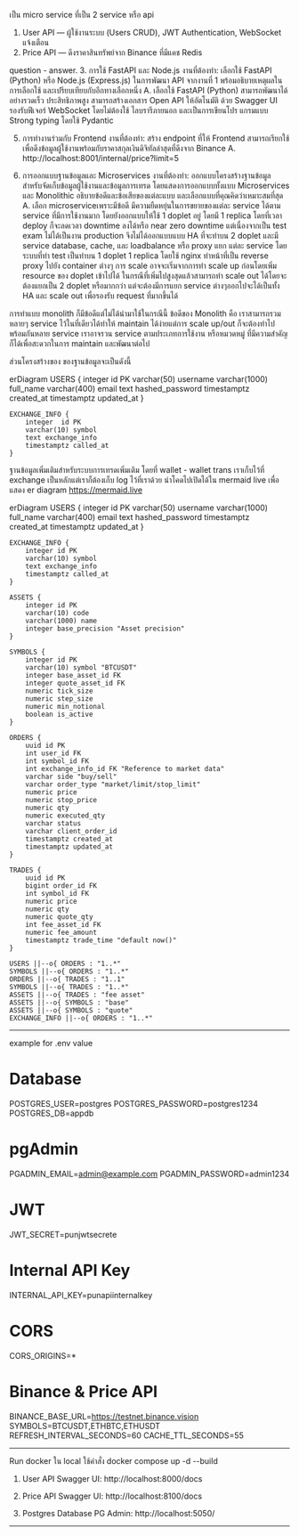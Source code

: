 เป็น micro service ที่เป็น 2 service หรือ api
1. User API — ผู้ใช้งานระบบ (Users CRUD), JWT Authentication, WebSocket แจ้งเตือน
2. Price API — ดึงราคาสินทรัพย์จาก Binance ที่มีแคช Redis

question - answer.
3. การใช้ FastAPI และ Node.js
งานที่ต้องทำ:
เลือกใช้ FastAPI (Python) หรือ Node.js (Express.js) ในการพัฒนา API จากงานที่ 1 พร้อมอธิบายเหตุผลในการเลือกใช้ และเปรียบเทียบกับอีกทางเลือกหนึ่ง
A. เลือกใช้ FastAPI (Python) สามารถพัฒนาได้อย่างรวดเร็ว ประสิทธิภาพสูง สามารถสร้างเอกสาร Open API ให้อัตโนมัติ ด้วย Swagger UI รองรับฟีเจอร์ WebSocket โดยไม่ต้องใช้ ไลบรารีภายนอก และเป็นการเขียนโปร
แกรมแบบ Strong typing โดยใช้ Pydantic

5. การทำงานร่วมกับ Frontend
งานที่ต้องทำ:
สร้าง endpoint ที่ให้ Frontend สามารถเรียกใช้เพื่อดึงข้อมูลผู้ใช้งานพร้อมกับราคาสกุลเงินดิจิทัลล่าสุดที่ดึงจาก Binance
A. http://localhost:8001/internal/price?limit=5


7. การออกแบบฐานข้อมูลและ Microservices
งานที่ต้องทำ:
ออกแบบโครงสร้างฐานข้อมูลสำหรับจัดเก็บข้อมูลผู้ใช้งานและข้อมูลการเทรด โดยแสดงการออกแบบทั้งแบบ Microservices และ Monolithic อธิบายข้อดีและข้อเสียของแต่ละแบบ และเลือกแบบที่คุณคิดว่าเหมาะสมที่สุด
A. เลือก microserviceเพราะมีข้อดี  มีความยืดหยุ่นในการขยายของแต่ละ service ได้ตาม service ที่มีการใช้งานมาก โดยยังออกแบบให้ใช้ 1 doplet อยู่ โดยมี 1 replica โดยที่เวลา deploy ก็จะลดเวลา downtime ลงได้หรือ near zero downtime แต่เนื่องจากเป็น test exam ไม่ได้เป็นงาน production
จึงไม่ได้ออกแบบแบบ HA ที่จะทำบน 2 doplet และมี service database, cache, และ loadbalance 
หรือ proxy แยก แต่ละ service
โดยระบบที่ทำ test เป็นทำบน 1 doplet 1 replica โดยใช้ nginx ทำหน้าที่เป็น reverse proxy ไปยัง
container ต่างๆ การ scale อาจจะเริ่มจากการทำ scale up ก่อนโดยเพิ่ม resource ของ doplet เข้าไปได้
ในกรณีที่เพิ่มไปสูงสุดแล้วสามารถทำ scale out ได้โดยจะต้องแยกเป็น 2 doplet หรือมากกว่า
แต่จะต้องมีการแยก service ต่างๆออกไปจะได้เป็นทั้ง HA และ scale out เพื่อรองรับ request ที่มากขึ้นได้

การทำแบบ monolith ก็มีข้อดีแต่ไม่ได้นำมาใช้ในกรณีนี้ ข้อดีของ Monolith คือ เราสามารถรวม หลายๆ
service ไว้ในที่เดียวได้ทำให้ maintain ได้ง่ายแต่การ scale up/out ก็จะต้องทำไปพร้อมกันหลาย service
เราอาจรวน service ตามประเภทการใช้งาน หรือหมวดหมู่ ที่มีความสำคัญ ก็ได้เพื่อสะดวกในการ maintain
และพัฒนาต่อไป

ส่วนโครงสร้างของ ของฐานข้อมูลจะเป็นดังนี้

erDiagram
    USERS {
        integer  id PK
        varchar(50) username
        varchar(1000) full_name
        varchar(400) email
        text hashed_password
        timestamptz created_at
        timestamptz updated_at
    }

    EXCHANGE_INFO {
        integer  id PK
        varchar(10) symbol
        text exchange_info
        timestamptz called_at
    }


ฐานข้อมูลเพิ่มเติมสำหรับระบบการเทรดเพิ่มเติม
โดยที่ wallet - wallet trans เราเก็บไว้ที่ exchange เป็นหลักแต่เราก็ต้องเก็บ
log ไว้ที่เราด้วย นำโคดไปเปิดได้ใน mermaid live เพื่อแสดง er diagram
https://mermaid.live

erDiagram
    USERS {
        integer id PK
        varchar(50) username
        varchar(1000) full_name
        varchar(400) email
        text hashed_password
        timestamptz created_at
        timestamptz updated_at
    }

    EXCHANGE_INFO {
        integer id PK
        varchar(10) symbol
        text exchange_info
        timestamptz called_at
    }

    ASSETS {
        integer id PK
        varchar(10) code
        varchar(1000) name
        integer base_precision "Asset precision"
    }

    SYMBOLS {
        integer id PK
        varchar(10) symbol "BTCUSDT"
        integer base_asset_id FK
        integer quote_asset_id FK
        numeric tick_size
        numeric step_size
        numeric min_notional
        boolean is_active
    }

    ORDERS {
        uuid id PK
        int user_id FK
        int symbol_id FK
        int exchange_info_id FK "Reference to market data"
        varchar side "buy/sell"
        varchar order_type "market/limit/stop_limit"
        numeric price
        numeric stop_price
        numeric qty
        numeric executed_qty
        varchar status
        varchar client_order_id
        timestamptz created_at
        timestamptz updated_at
    }

    TRADES {
        uuid id PK
        bigint order_id FK
        int symbol_id FK
        numeric price
        numeric qty
        numeric quote_qty
        int fee_asset_id FK
        numeric fee_amount
        timestamptz trade_time "default now()"
    }

    USERS ||--o{ ORDERS : "1..*"
    SYMBOLS ||--o{ ORDERS : "1..*"
    ORDERS ||--o{ TRADES : "1..1"
    SYMBOLS ||--o{ TRADES : "1..*"
    ASSETS ||--o{ TRADES : "fee asset"
    ASSETS ||--o{ SYMBOLS : "base"
    ASSETS ||--o{ SYMBOLS : "quote"
    EXCHANGE_INFO ||--o{ ORDERS : "1..*"

-----------------------------------------------------------------------------
example for .env value
# Database
POSTGRES_USER=postgres
POSTGRES_PASSWORD=postgres1234
POSTGRES_DB=appdb

# pgAdmin
PGADMIN_EMAIL=admin@example.com
PGADMIN_PASSWORD=admin1234

# JWT
JWT_SECRET=punjwtsecrete

# Internal API Key
INTERNAL_API_KEY=punapiinternalkey

# CORS
CORS_ORIGINS=*

# Binance & Price API
BINANCE_BASE_URL=https://testnet.binance.vision
SYMBOLS=BTCUSDT,ETHBTC,ETHUSDT
REFRESH_INTERVAL_SECONDS=60
CACHE_TTL_SECONDS=55

-----------------------------------------------------------------------------
Run docker ใน local ใช้คำสั่ง
docker compose up -d --build

1. User API 
Swagger UI: http://localhost:8000/docs


2. Price API
Swagger UI: http://localhost:8100/docs

3. Postgres Database
PG Admin: http://localhost:5050/

-----------------------------------------------------------------------------